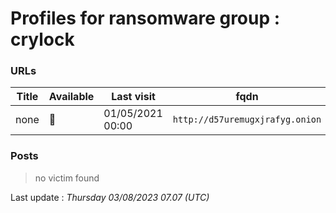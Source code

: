 # Profiles for ransomware group : **crylock**


> 

### URLs
| Title | Available | Last visit | fqdn | Screenshot 
|---|---|---|---|---|
| none | 🔴 | 01/05/2021 00:00 | `http://d57uremugxjrafyg.onion` | ❌ | 

### Posts

> no victim found




Last update : _Thursday 03/08/2023 07.07 (UTC)_
